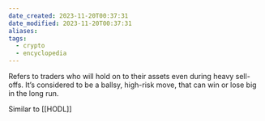 ```yaml
---
date_created: 2023-11-20T00:37:31
date_modified: 2023-11-20T00:37:31
aliases: 
tags:
  - crypto
  - encyclopedia
---
```

Refers to traders who will hold on to their assets even during heavy sell-offs. It’s considered to be a ballsy, high-risk move, that can win or lose big in the long run.

Similar to [[HODL]]
